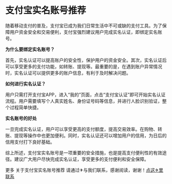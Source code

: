 # 支付宝实名账号推荐

随着移动支付的普及，支付宝已成为我们日常生活中不可或缺的支付工具。为了保障用户资金安全和交易便利，支付宝强烈建议用户完成实名认证，即绑定实名账号。

**为什么要绑定实名账号？**

首先，实名认证可以提高账户的安全性，保护用户的资金安全。其次，实名认证后可以享受更多的支付功能，如转账、提现等。最重要的是，在遇到账户异常情况时，实名认证可以提供更多的账户信息，有利于及时解决问题。

**如何进行实名认证？**

用户只需打开支付宝APP，进入“我的”页面，点击“支付宝认证”即可开始实名认证流程。用户需要填写个人真实姓名、身份证号码等信息，并进行人脸识别验证，整个过程简单快捷。

**实名账号的好处**

一旦完成实名认证，用户可以享受更高的支付额度，提高交易效率。在购物、转账、提现等操作中也更加便利。同时，实名认证还可以增加用户的信用，为日后的信用支付打下良好基础。

综上所述，支付宝实名账号是一项重要的安全措施，也是提高支付便利性的有效途径。建议广大用户尽快完成实名认证，享受更多的支付便利和安全保障。

更多 关于支付宝实名账号推荐 请通过✈与我们联系，感谢阅读，谢谢！[点这✈里联系](https://www.k02.cc)